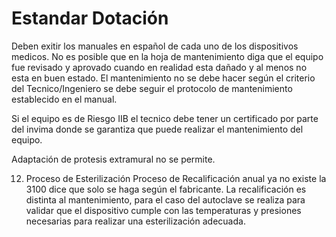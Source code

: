 # Estandar Dotación 

Deben exitir los manuales en español de cada uno de los dispositivos medicos. 
No es posible que en la hoja de mantenimiento diga que el equipo fue revisado y aprovado cuando en realidad esta dañado y al menos no esta en buen estado.
El mantenimiento no se debe hacer según el criterio del Tecnico/Ingeniero se debe seguir el protocolo de mantenimiento establecido en el manual. 

Si el equipo es de Riesgo IIB el tecnico debe tener un certificado por parte del invima donde se garantiza que puede realizar el mantenimiento del equipo.

Adaptación de protesis extramural no se permite. 

12. Proceso de Esterilización 
Proceso de Recalificación anual ya no existe la 3100 dice que solo se haga según el fabricante.
La recalificación es distinta al mantenimiento, para el caso del autoclave se realiza para validar que el dispositivo cumple con las temperaturas y presiones necesarias para realizar una esterilización adecuada.


